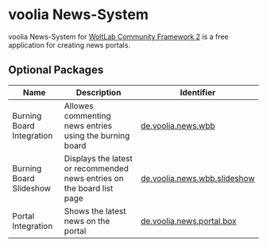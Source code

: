 voolia News-System
==============

voolia News-System for [WoltLab Community Framework 2](https://github.com/WoltLab/WCF) is a free application for creating news portals.

Optional Packages
-----------------
| Name | Description | Identifier |
|------|-------------|------------|
| Burning Board Integration | Allowes commenting news entries using the burning board | [de.voolia.news.wbb](https://github.com/voolia/de.voolia.news.wbb) |
| Burning Board Slideshow | Displays the latest or recommended news entries on the board list page | [de.voolia.news.wbb.slideshow](https://github.com/voolia/de.voolia.news.wbb.slideshow) |
| Portal Integration | Shows the latest news on the portal | [de.voolia.news.portal.box](https://github.com/voolia/de.voolia.news.portal.box) |
